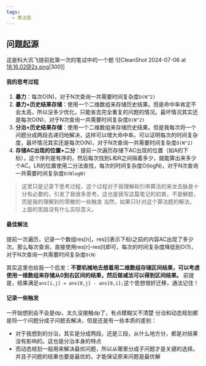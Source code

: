 ```yaml
---
tags:
  - 算法题
---
```

## 问题起源
这是科大讯飞提前批第一次的笔试中的一个题
![[CleanShot 2024-07-06 at 18.16.02@2x.png|300]]
#### 我的思考过程
1. **暴力**：每次O(N)，对于N次查询一共需要时间复杂度`O(N^2)`
2. **暴力+历史结果存储**：使用一个二维数组来存储历史结果。但是命中率肯定不会太高，所以没多少优化，只能省去完全重复的问题的情况。最坏情况其实还是每次O(N)，对于N次查询一共需要时间复杂度`O(N^2)`
3. **分治+历史结果存储**：使用一个二维数组来存储历史结果。但是我每次将一个问题分成两段去递归地解决，这样可以增大命中率。可以证明每次的时间复杂度，最坏情况其实还是每次O(N)，对于N次查询一共需要时间复杂度`O(N^2)`
4. **存储AC出现的位置+二分**：提前一次遍历存储下AC出现的位置（如A的下标），这个序列是有序的，然后每次找到L和R之间隔着多少，就能算出来多少个AC。LR的位置使用二分法查找，每次的时间复杂度O(logN)，对于N次查询一共需要时间复杂度`O(NlogN)`

>这里只是记录下思考过程，这个过程对于我理解和引申算法的来龙去脉是十分有必要的，引发了我很多思考。这也是我写这篇笔记的初衷，不是解题，而是我的理解到的零散的一些触发
>当然，如果只针对这个算法题的解法，上面的思路没有什么实际意义。
#### 最佳解法
 提前一次遍历，记录一个数组res[n]，res[i]表示下标i之前的内容AC出现了多少次。那么每次查询，直接使用res[r]-res[l]即可，每次的时间复杂度降低到O(1)，对于N次查询一共需要时间复杂度`O(N）`
 
 其实这里也给我一个启发：**不要机械地去想着用二维数组存储区间结果，可以考虑使用一维数组来存储从0到右区间的结果，然后做减法可以得到区间结果。** 前提是，结果满足`ans[i,j] = ans[0,j] - ans[0,i];`这个思想很好迁移，通法记住！

#### 记录一些触发
一开始想到会不会是dp，太久没接触dp了，有点模糊又不清楚
分治和动态规划都是将一个问题分成子问题去解决，但是还是有一些本质的差别：
- 对于我想到的分治，其实是分成两段，还是三段，从什么地方分，都是对结果没有影响的。这也是分治本身的特点
- 而动态规划一般用来解决最优问题，所以从哪里分成子问题才是关键的选择。并且子问题的结果也要是最优的，才能保证原来问题是最优解